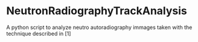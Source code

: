 # NeutronRadiographyTrackAnalysis
A python script to analyze neutro autoradiography immages taken with the technique described in [1]
